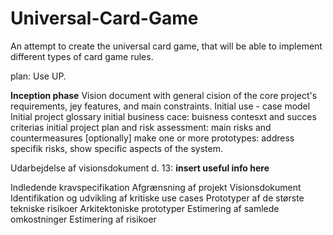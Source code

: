 # Universal-Card-Game
An attempt to create the universal card game, that will be able to implement different types of card game rules.

plan:
Use UP.

**Inception phase**
Vision document with general cision of the core project's requirements, jey features, and main constraints.
Initial use - case model
Initial project glossary
initial business cace: buisness contesxt and succes criterias
initial project plan and risk assessment: main risks and countermeasures
[optionally] make one or more prototypes: address specifik risks, show specific aspects of the system.

Udarbejdelse af visionsdokument d. 13:
**insert useful info here**

Indledende kravspecifikation
Afgrænsning af projekt
Visionsdokument
Identifikation og udvikling af kritiske use cases
Prototyper af de største tekniske risikoer
Arkitektoniske prototyper
Estimering af samlede omkostninger
Estimering af risikoer
